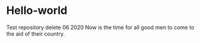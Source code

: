 # Hello-world
Test repository delete 06 2020
Now is the time for all good men to come to the aid of their country.

